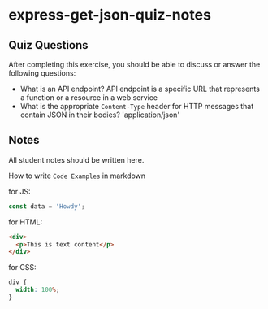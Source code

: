 # express-get-json-quiz-notes

## Quiz Questions

After completing this exercise, you should be able to discuss or answer the following questions:

- What is an API endpoint?
  API endpoint is a specific URL that represents a function or a resource in a web service
- What is the appropriate `Content-Type` header for HTTP messages that contain JSON in their bodies?
  'application/json'

## Notes

All student notes should be written here.

How to write `Code Examples` in markdown

for JS:

```javascript
const data = 'Howdy';
```

for HTML:

```html
<div>
  <p>This is text content</p>
</div>
```

for CSS:

```css
div {
  width: 100%;
}
```
